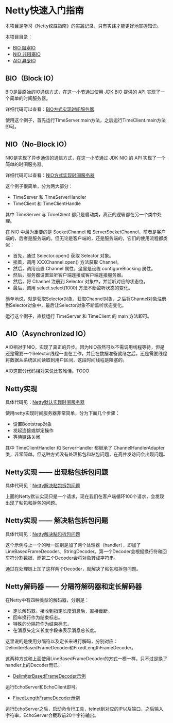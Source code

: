 # Netty快速入门指南

本项目是学习《Netty权威指南》的实践记录，只有实践才能更好地掌握知识。

本项目目录：

* [BIO 阻塞IO](#bioblock-io)
* [NIO 非阻塞IO](#niono-block-io)
* [AIO 异步IO](#aioasynchronized-io)

## BIO（Block IO）

BIO是最原始的IO通信方式，在这一小节通过使用 JDK BIO 提供的 API 实现了一个简单的时间服务器。

详细代码可以查看：[BIO方式实现时间服务器](src/main/java/com/chenshuyi/netty/bio)

使用这个例子，首先运行TimeServer.main方法，之后运行TimeClient.main方法即可。

## NIO（No-Block IO）

NIO是实现了异步通信的通信方式，在这一小节通过 JDK NIO 的 API 实现了一个简单的时间服务器。

详细代码可以查看：[NIO方式实现时间服务器](src/main/java/com/chenshuyi/netty/nio)

这个例子很简单，分为两大部分：

* TimeServer 和 TimeServerHandler
* TimeClient 和 TimeClientHandle

其中 TimeServer 与 TimeClient 都只是启动类，真正的逻辑都在另一个类中处理。

在 NIO 中最为重要的是 SocketChannel 和 ServerSocketChannel，前者是客户端的，后者是服务端的。但无论是客户端的，还是服务端的，它们的使用流程都类似：

* 首先，通过 Selector.open() 获取 Selector 对象。
* 接着，调用 XXXChannel.open() 方法获取 Channel。
* 然后，调用设置 Channel 属性，这里是设置 configureBlocking 属性。
* 然后，服务器设置监听客户端连接或客户端连接服务器。
* 然后，将 Channel 注册到 Selector 对象中，并监听对应的状态位。
* 最后，调用 select.select(1000) 方法不断监听状态的变化。

简单地说，就是获取Selector对象，获取Channel对象，之后将Channel对象注册到Selector对象中，最后让Selector对象不断监听状态变化。

运行这个例子，直接运行 TimeServer 和 TimeClient 的 main 方法即可。

##  AIO（Asynchronized IO）

AIO相对于NIO，实现了真正的异步。因为NIO虽然可以不需调用线程等待，但是还是需要一个Selector线程一直在工作，并且在数据准备就绪之后，还是需要线程将数据从系统区间读取到用户区间，这段时间线程是阻塞的。

AIO这部分代码相对来说比较难懂。TODO

## Netty实现

具体代码见：[Netty默认实现时间服务器](src/main/java/com/chenshuyi/netty/basic)

使用netty实现时间服务器非常简单，分为下面几个步骤：

* 设置Bootstrap对象
* 发起连接或绑定操作
* 等待链路关闭

其中 TimeClientHandler 和 ServerHandler 都继承了 ChannelHandlerAdapter 类，非常简单。但这种方式没有处理拆包和粘包问题，在高并发访问会出现问题。

## Netty实现 —— 出现粘包拆包问题

具体代码见：[Netty解决粘包拆包问题](src/main/java/com/chenshuyi/netty/frame/fault)

上面的Netty默认实现只是一个请求，现在我们在客户端循环100个请求，会发现出现了粘包和拆包的问题。

## Netty实现 —— 解决粘包拆包问题

具体代码见：[Netty解决粘包拆包问题](src/main/java/com/chenshuyi/netty/frame/correct)

这个示例与上一个的唯一区别是加了两个处理器（handler），即加了LineBasedFrameDecoder、StringDecoder。第一个Decoder会根据换行符和回车符分割数据，而第二个Decoder会将对象转成字符串。

通过在处理链上加了这样两个Decoder，就解决了粘包和拆包问题。

## Netty解码器 —— 分隔符解码器和定长解码器

在Netty中有四种类型的解码器，分别是：

* 定长解码器。接收到指定长度消息后，直接截断。
* 回车换行作为结束标志。
* 特殊的分隔符作为结束标志。
* 在消息头定义长度字段来表示消息总长度。

这里说的是使用分隔符以及定长来进行解码，分别对应：DelimiterBasedFrameDecoder和FixedLengthFrameDecoder。

这两种方式和上面使用LineBasedFrameDecoder的方式一模一样，只不过是换了handler上的Decoder而已。

* [DelimiterBasedFrameDecoder示例](src/main/java/com/chenshuyi/netty/frame/correct)

运行EchoServer和EchoClient即可。

* [FixedLengthFrameDecoder示例](src/main/java/com/chenshuyi/netty/frame/correct)

运行EchoServer之后，启动命令行工具，telnet到对应的IP以及端口，之后输入字符串，EchoServer会截取前20个字符输出。

